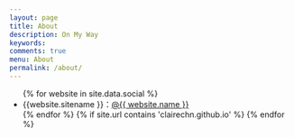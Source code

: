 ```yaml
---
layout: page
title: About
description: On My Way
keywords:
comments: true
menu: About
permalink: /about/
---
```


<ul>
{% for website in site.data.social %}
<li>{{website.sitename }}：<a href="{{ website.url }}" target="_blank">@{{ website.name }}</a></li>
{% endfor %}
{% if site.url contains 'clairechn.github.io' %}
{% endfor %}
</ul>

<!-- ## Skill Keywords

{% for skill in site.data.skills %} -->

<!-- ### {{ skill.name }}

<div class="btn-inline">
{% for keyword in skill.keywords %}
<button class="btn btn-outline" type="button">{{ keyword }}</button>
{% endfor %}
</div>
{% endfor %} -->
